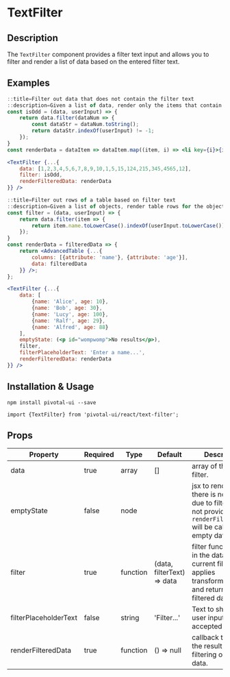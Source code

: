 # TextFilter

## Description

The `TextFilter` component provides a filter text input and allows you to filter
and render a list of data based on the entered filter text.

## Examples

```jsx
::title=Filter out data that does not contain the filter text
::description=Given a list of data, render only the items that contain the filter text.
const isOdd = (data, userInput) => {
    return data.filter(dataNum => {
        const dataStr = dataNum.toString();
        return dataStr.indexOf(userInput) != -1;
    });
}
const renderData = dataItem => dataItem.map((item, i) => <li key={i}>{item}</li>);

<TextFilter {...{
    data: [1,2,3,4,5,6,7,8,9,10,1,5,15,124,215,345,4565,12],
    filter: isOdd,
    renderFilteredData: renderData
}} />
```

```jsx
::title=Filter out rows of a table based on filter text
::description=Given a list of objects, render table rows for the objects with a `name` property that contains the filter text.
const filter = (data, userInput) => {
    return data.filter(item => {
        return item.name.toLowerCase().indexOf(userInput.toLowerCase()) != -1;
    });
}
const renderData = filteredData => {
    return <AdvancedTable {...{
        columns: [{attribute: 'name'}, {attribute: 'age'}],
        data: filteredData
    }} />;
};

<TextFilter {...{
    data: [
        {name: 'Alice', age: 10},
        {name: 'Bob', age: 30},
        {name: 'Lucy', age: 100},
        {name: 'Ralf', age: 29},
        {name: 'Alfred', age: 88}
    ],
    emptyState: (<p id="wompwomp">No results</p>),
    filter,
    filterPlaceholderText: 'Enter a name...',
    renderFilteredData: renderData
}} />
```

## Installation & Usage

`npm install pivotal-ui --save`

`import {TextFilter} from 'pivotal-ui/react/text-filter';`

## Props

Property | Required | Type | Default | Description
---------|----------|------|---------|------------
data     | true    | array | [] | array of the data to filter.
emptyState | false | node  |  | jsx to render when there is no results due to filtering. If not provided `renderFilteredData` will be called with empty data.
filter   | true    | function| (data, filterText) => data | filter function takes in the data and the current filter text, applies transformations, and returns the filtered data.
filterPlaceholderText | false | string | 'Filter...' | Text to show where user input is accepted
renderFilteredData | true | function | () => null | callback to render the result of filtering on the data.